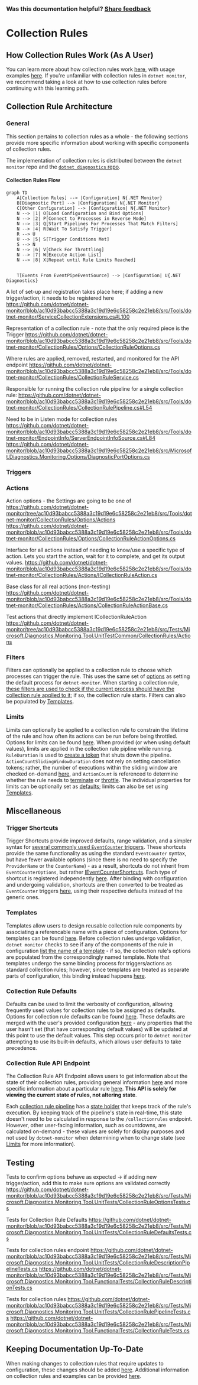 
### Was this documentation helpful? [Share feedback](https://www.research.net/r/DGDQWXH?src=documentation%2FlearningPath%2Fcollectionrules)

# Collection Rules

## How Collection Rules Work (As A User)

You can learn more about how collection rules work [here](https://github.com/dotnet/dotnet-monitor/blob/main/documentation/collectionrules/collectionrules.md#collection-rules), with usage examples [here](https://github.com/dotnet/dotnet-monitor/blob/main/documentation/collectionrules/collectionruleexamples.md). If you're unfamiliar with collection rules in `dotnet monitor`, we recommend taking a look at how to use collection rules before continuing with this learning path.

## Collection Rule Architecture

### General

This section pertains to collection rules as a whole - the following sections provide more specific information about working with specific components of collection rules.

The implementation of collection rules is distributed between the `dotnet monitor` repo and the [`dotnet diagnostics` repo](https://github.com/dotnet/diagnostics).

#### Collection Rules Flow

```mermaid
graph TD
    A[Collection Rules] --> |Configuration| N{.NET Monitor}
    B[Diagnostic Port] --> |Configuration| N{.NET Monitor}
    C[Other Configuration] --> |Configuration| N{.NET Monitor}
    N --> |1| O[Load Configuration and Bind Options]
    N --> |2| P[Connect to Processes in Reverse Mode]    
    N --> |3| Q[Start Pipelines For Processes That Match Filters]
    N --> |4| R[Wait To Satisfy Trigger]
    R --> U
    U --> |5| S[Trigger Conditions Met]
    S --> N
    N --> |6| V[Check For Throttling]
    N --> |7| W[Execute Action List]
    N --> |8| X[Repeat until Rule Limits Reached]


    T[Events From EventPipeEventSource] --> |Configuration| U{.NET Diagnostics}
```



A lot of set-up and registration takes place here; if adding a new trigger/action, it needs to be registered here
https://github.com/dotnet/dotnet-monitor/blob/ac10d93babcc5388a3c19d19e6c58258c2e21eb8/src/Tools/dotnet-monitor/ServiceCollectionExtensions.cs#L100

Representation of a collection rule - note that the only required piece is the Trigger
https://github.com/dotnet/dotnet-monitor/blob/ac10d93babcc5388a3c19d19e6c58258c2e21eb8/src/Tools/dotnet-monitor/CollectionRules/Options/CollectionRuleOptions.cs

Where rules are applied, removed, restarted, and monitored for the API endpoint
https://github.com/dotnet/dotnet-monitor/blob/ac10d93babcc5388a3c19d19e6c58258c2e21eb8/src/Tools/dotnet-monitor/CollectionRules/CollectionRuleService.cs

Responsible for running the collection rule pipeline for a single collection rule:
https://github.com/dotnet/dotnet-monitor/blob/ac10d93babcc5388a3c19d19e6c58258c2e21eb8/src/Tools/dotnet-monitor/CollectionRules/CollectionRulePipeline.cs#L54

Need to be in Listen mode for collection rules
https://github.com/dotnet/dotnet-monitor/blob/ac10d93babcc5388a3c19d19e6c58258c2e21eb8/src/Tools/dotnet-monitor/EndpointInfo/ServerEndpointInfoSource.cs#L84
https://github.com/dotnet/dotnet-monitor/blob/ac10d93babcc5388a3c19d19e6c58258c2e21eb8/src/Microsoft.Diagnostics.Monitoring.Options/DiagnosticPortOptions.cs



### Triggers

### Actions

Action options - the Settings are going to be one of https://github.com/dotnet/dotnet-monitor/tree/ac10d93babcc5388a3c19d19e6c58258c2e21eb8/src/Tools/dotnet-monitor/CollectionRules/Options/Actions
https://github.com/dotnet/dotnet-monitor/blob/ac10d93babcc5388a3c19d19e6c58258c2e21eb8/src/Tools/dotnet-monitor/CollectionRules/Options/CollectionRuleActionOptions.cs

Interface for all actions instead of needing to know/use a specific type of action. Lets you start the action, wait for it to complete, and get its output values. https://github.com/dotnet/dotnet-monitor/blob/ac10d93babcc5388a3c19d19e6c58258c2e21eb8/src/Tools/dotnet-monitor/CollectionRules/Actions/ICollectionRuleAction.cs

Base class for all real actions (non-testing)
https://github.com/dotnet/dotnet-monitor/blob/ac10d93babcc5388a3c19d19e6c58258c2e21eb8/src/Tools/dotnet-monitor/CollectionRules/Actions/CollectionRuleActionBase.cs

Test actions that directly implement ICollectionRuleAction
https://github.com/dotnet/dotnet-monitor/tree/ac10d93babcc5388a3c19d19e6c58258c2e21eb8/src/Tests/Microsoft.Diagnostics.Monitoring.Tool.UnitTestCommon/CollectionRules/Actions

### Filters

Filters can optionally be applied to a collection rule to choose which processes can trigger the rule. This uses the same set of [options](https://github.com/dotnet/dotnet-monitor/blob/ac10d93babcc5388a3c19d19e6c58258c2e21eb8/src/Microsoft.Diagnostics.Monitoring.Options/ProcessFilterOptions.cs#L47) as setting the default process for `dotnet-monitor`. When starting a collection rule, [these filters are used to check if the current process should have the collection rule applied to it](https://github.com/dotnet/dotnet-monitor/blob/ac10d93babcc5388a3c19d19e6c58258c2e21eb8/src/Tools/dotnet-monitor/CollectionRules/CollectionRuleContainer.cs#L188); if so, the collection rule starts. Filters can also be populated by [Templates](#templates).

### Limits

Limits can optionally be applied to a collection rule to constrain the lifetime of the rule and how often its actions can be run before being throttled. Options for limits can be found [here](https://github.com/dotnet/dotnet-monitor/blob/ac10d93babcc5388a3c19d19e6c58258c2e21eb8/src/Tools/dotnet-monitor/CollectionRules/Options/CollectionRuleLimitsOptions.cs). When provided (or when using default values), limits are applied in the collection rule pipline while running. `RuleDuration` is used to [create a token](https://github.com/dotnet/dotnet-monitor/blob/ac10d93babcc5388a3c19d19e6c58258c2e21eb8/src/Tools/dotnet-monitor/CollectionRules/CollectionRulePipeline.cs#L79) that shuts down the pipeline. `ActionCountSlidingWindowDuration` does not rely on setting cancellation tokens; rather, the number of executions within the sliding window are checked on-demand [here](https://github.com/dotnet/dotnet-monitor/blob/ac10d93babcc5388a3c19d19e6c58258c2e21eb8/src/Microsoft.Diagnostics.Monitoring.WebApi/CollectionRulePipelineState.cs#L211), and `ActionCount` is referenced to determine whether the rule needs to [terminate](https://github.com/dotnet/dotnet-monitor/blob/ac10d93babcc5388a3c19d19e6c58258c2e21eb8/src/Microsoft.Diagnostics.Monitoring.WebApi/CollectionRulePipelineState.cs#L194) or [throttle](https://github.com/dotnet/dotnet-monitor/blob/ac10d93babcc5388a3c19d19e6c58258c2e21eb8/src/Microsoft.Diagnostics.Monitoring.WebApi/CollectionRulePipelineState.cs#L234). The individual properties for limits can be optionally set as [defaults](#collection-rule-defaults); limits can also be set using [Templates](#templates).

## Miscellaneous

### Trigger Shortcuts

Trigger Shortcuts provide improved defaults, range validation, and a simpler syntax for [several commonly used `EventCounter` triggers](https://github.com/dotnet/dotnet-monitor/tree/ac10d93babcc5388a3c19d19e6c58258c2e21eb8/src/Tools/dotnet-monitor/CollectionRules/Options/Triggers/EventCounterShortcuts). These shortcuts provide the same functionality as using the standard `EventCounter` syntax, but have fewer available options (since there is no need to specify the `ProviderName` or the `CounterName`) - as a result, shortcuts do not inherit from `EventCounterOptions`, but rather [IEventCounterShortcuts](https://github.com/dotnet/dotnet-monitor/blob/ac10d93babcc5388a3c19d19e6c58258c2e21eb8/src/Tools/dotnet-monitor/CollectionRules/Options/Triggers/EventCounterShortcuts/IEventCounterShortcuts.cs). Each type of shortcut is registered independently [here](https://github.com/dotnet/dotnet-monitor/blob/ac10d93babcc5388a3c19d19e6c58258c2e21eb8/src/Tools/dotnet-monitor/ServiceCollectionExtensions.cs#L117). After binding with configuration and undergoing validation, shortcuts are then converted to be treated as `EventCounter` triggers [here](https://github.com/dotnet/dotnet-monitor/blob/ac10d93babcc5388a3c19d19e6c58258c2e21eb8/src/Tools/dotnet-monitor/CollectionRules/Triggers/EventCounterTriggerFactory.cs), using their respective defaults instead of the generic ones.

### Templates

Templates allow users to design reusable collection rule components by associating a referencable name with a piece of configuration. Options for templates can be found [here](https://github.com/dotnet/dotnet-monitor/blob/ac10d93babcc5388a3c19d19e6c58258c2e21eb8/src/Tools/dotnet-monitor/CollectionRules/Options/TemplateOptions.cs). Before collection rules undergo validation, `dotnet monitor` checks to see if any of the components of the rule in configuration [list the name of a template](https://github.com/dotnet/dotnet-monitor/blob/ac10d93babcc5388a3c19d19e6c58258c2e21eb8/src/Tools/dotnet-monitor/CollectionRules/Configuration/CollectionRulePostConfigureNamedOptions.cs) - if so, the collection rule's options are populated from the correspondingly named template. Note that templates undergo the same binding process for triggers/actions as standard collection rules; however, since templates are treated as separate parts of configuration, this binding instead happens [here](https://github.com/dotnet/dotnet-monitor/blob/ac10d93babcc5388a3c19d19e6c58258c2e21eb8/src/Tools/dotnet-monitor/CollectionRules/Configuration/TemplatesConfigureNamedOptions.cs).

### Collection Rule Defaults

Defaults can be used to limit the verbosity of configuration, allowing frequently used values for collection rules to be assigned as defaults. Options for collection rule defaults can be found [here](https://github.com/dotnet/dotnet-monitor/blob/ac10d93babcc5388a3c19d19e6c58258c2e21eb8/src/Tools/dotnet-monitor/CollectionRules/Options/CollectionRuleDefaultsOptions.cs). These defaults are merged with the user's provided configuration [here](https://github.com/dotnet/dotnet-monitor/blob/ac10d93babcc5388a3c19d19e6c58258c2e21eb8/src/Tools/dotnet-monitor/CollectionRules/Options/DefaultCollectionRulePostConfigureOptions.cs) - any properties that the user hasn't set (that have corresponding default values) will be updated at this point to use the default values. This step occurs prior to `dotnet monitor` attempting to use its built-in defaults, which allows user defaults to take precedence.

### Collection Rule API Endpoint

The Collection Rule API Endpoint allows users to get information about the state of their collection rules, providing general information [here](https://github.com/dotnet/dotnet-monitor/blob/ac10d93babcc5388a3c19d19e6c58258c2e21eb8/src/Microsoft.Diagnostics.Monitoring.WebApi/Controllers/DiagController.cs#L546) and more specific information about a particular rule [here](https://github.com/dotnet/dotnet-monitor/blob/ac10d93babcc5388a3c19d19e6c58258c2e21eb8/src/Microsoft.Diagnostics.Monitoring.WebApi/Controllers/DiagController.cs#L571). **This API is solely for viewing the current state of rules, not altering state**.

Each [collection rule pipeline](https://github.com/dotnet/dotnet-monitor/blob/ac10d93babcc5388a3c19d19e6c58258c2e21eb8/src/Tools/dotnet-monitor/CollectionRules/CollectionRulePipeline.cs) has a [state holder](https://github.com/dotnet/dotnet-monitor/blob/ac10d93babcc5388a3c19d19e6c58258c2e21eb8/src/Microsoft.Diagnostics.Monitoring.WebApi/CollectionRulePipelineState.cs) that keeps track of the rule's execution. By keeping track of the pipeline's state in real-time, this state doesn't need to be calculated in response to the `/collectionrules` endpoint. However, other user-facing information, such as countdowns, are calculated on-demand - these values are solely for display purposes and not used by `dotnet-monitor` when determining when to change state (see [Limits](#limits) for more information).

## Testing

Tests to confirm options behave as expected -> if adding new trigger/action, add this to make sure options are validated correctly
https://github.com/dotnet/dotnet-monitor/blob/ac10d93babcc5388a3c19d19e6c58258c2e21eb8/src/Tests/Microsoft.Diagnostics.Monitoring.Tool.UnitTests/CollectionRuleOptionsTests.cs

Tests for Collection Rule Defaults
https://github.com/dotnet/dotnet-monitor/blob/ac10d93babcc5388a3c19d19e6c58258c2e21eb8/src/Tests/Microsoft.Diagnostics.Monitoring.Tool.UnitTests/CollectionRuleDefaultsTests.cs

Tests for collection rules endpoint
https://github.com/dotnet/dotnet-monitor/blob/ac10d93babcc5388a3c19d19e6c58258c2e21eb8/src/Tests/Microsoft.Diagnostics.Monitoring.Tool.UnitTests/CollectionRuleDescriptionPipelineTests.cs
https://github.com/dotnet/dotnet-monitor/blob/ac10d93babcc5388a3c19d19e6c58258c2e21eb8/src/Tests/Microsoft.Diagnostics.Monitoring.Tool.FunctionalTests/CollectionRuleDescriptionTests.cs

Tests for collection rules
https://github.com/dotnet/dotnet-monitor/blob/ac10d93babcc5388a3c19d19e6c58258c2e21eb8/src/Tests/Microsoft.Diagnostics.Monitoring.Tool.UnitTests/CollectionRulePipelineTests.cs
https://github.com/dotnet/dotnet-monitor/blob/ac10d93babcc5388a3c19d19e6c58258c2e21eb8/src/Tests/Microsoft.Diagnostics.Monitoring.Tool.FunctionalTests/CollectionRuleTests.cs

## Keeping Documentation Up-To-Date

When making changes to collection rules that require updates to configuration, these changes should be added [here](https://github.com/dotnet/dotnet-monitor/blob/ac10d93babcc5388a3c19d19e6c58258c2e21eb8/documentation/configuration.md#collection-rule-configuration). Additional information on collection rules and examples can be provided [here](https://github.com/dotnet/dotnet-monitor/tree/ac10d93babcc5388a3c19d19e6c58258c2e21eb8/documentation/collectionrules).

